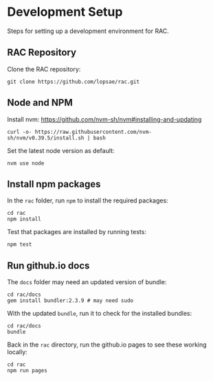 Development Setup
=================

Steps for setting up a development environment for RAC.



RAC Repository
--------------
Clone the RAC repository:
```
git clone https://github.com/lopsae/rac.git
```



Node and NPM
------------
Install nvm:
https://github.com/nvm-sh/nvm#installing-and-updating
```
curl -o- https://raw.githubusercontent.com/nvm-sh/nvm/v0.39.5/install.sh | bash
```

Set the latest node version as default:
```
nvm use node
```



Install npm packages
--------------------
In the `rac` folder, run `npm` to install the required packages:
```
cd rac
npm install
```

Test that packages are installed by running tests:
```
npm test
```



Run github.io docs
------------------
The `docs` folder may need an updated version of bundle:
```
cd rac/docs
gem install bundler:2.3.9 # may need sudo
```

With the updated `bundle`, run it to check for the installed bundles:
```
cd rac/docs
bundle
```

Back in the `rac` directory, run the github.io pages to see these working locally:
```
cd rac
npm run pages
```

